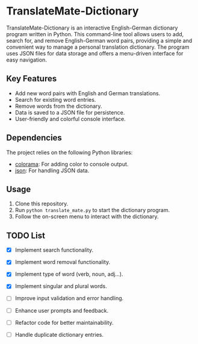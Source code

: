 # TranslateMate-Dictionary

TranslateMate-Dictionary is an interactive English-German dictionary program written in Python. This command-line tool allows users to add, search for, and remove English-German word pairs, providing a simple and convenient way to manage a personal translation dictionary. The program uses JSON files for data storage and offers a menu-driven interface for easy navigation.

## Key Features

- Add new word pairs with English and German translations.
- Search for existing word entries.
- Remove words from the dictionary.
- Data is saved to a JSON file for persistence.
- User-friendly and colorful console interface.

## Dependencies

The project relies on the following Python libraries:

- [colorama](https://pypi.org/project/colorama/): For adding color to console output.
- [json](https://docs.python.org/3/library/json.html): For handling JSON data.

## Usage

1. Clone this repository.
2. Run `python translate_mate.py` to start the dictionary program.
3. Follow the on-screen menu to interact with the dictionary.

## TODO List

- [x] Implement search functionality.
- [x] Implement word removal functionality.
- [x] Implement type of word (verb, noun, adj...).
- [x] Implement singular and plural words.

- [ ] Improve input validation and error handling.
- [ ] Enhance user prompts and feedback.
- [ ] Refactor code for better maintainability.
- [ ] Handle duplicate dictionary entries.